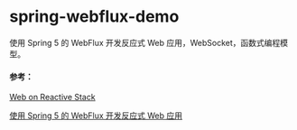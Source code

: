 # spring-webflux-demo
使用 Spring 5 的 WebFlux 开发反应式 Web 应用，WebSocket，函数式编程模型。

#### 参考：
[Web on Reactive Stack](https://docs.spring.io/spring/docs/current/spring-framework-reference/web-reactive.html)

[使用 Spring 5 的 WebFlux 开发反应式 Web 应用](https://developer.ibm.com/zh/articles/spring5-webflux-reactive/)

